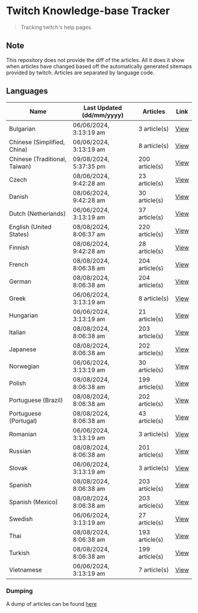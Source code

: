 # Twitch Knowledge-base Tracker
> Tracking twitch's help pages. 

## Note
This repository does not provide the diff of the articles. All it does it show when articles have changed based
off the automatically generated sitemaps provided by twitch. Articles are separated by language code.

## Languages

| Name                          | Last Updated (dd/mm/yyyy) | Articles       | Link                   |
|-------------------------------|---------------------------|----------------|------------------------|
| Bulgarian                     | 06/06/2024, 3:13:19 am    | 3 article(s)   | [View](docs/bg.md)     |
| Chinese (Simplified, China)   | 06/06/2024, 3:13:19 am    | 8 article(s)   | [View](docs/zh_CN.md)  |
| Chinese (Traditional, Taiwan) | 09/08/2024, 5:37:35 pm    | 200 article(s) | [View](docs/zh_TW.md)  |
| Czech                         | 08/06/2024, 9:42:28 am    | 23 article(s)  | [View](docs/cs.md)     |
| Danish                        | 08/06/2024, 9:42:28 am    | 30 article(s)  | [View](docs/da.md)     |
| Dutch (Netherlands)           | 06/06/2024, 3:13:19 am    | 37 article(s)  | [View](docs/nl_NL.md)  |
| English (United States)       | 08/08/2024, 8:06:37 am    | 220 article(s) | [View](docs/en_US.md)  |
| Finnish                       | 08/06/2024, 9:42:28 am    | 28 article(s)  | [View](docs/fi.md)     |
| French                        | 08/08/2024, 8:06:38 am    | 204 article(s) | [View](docs/fr.md)     |
| German                        | 08/08/2024, 8:06:38 am    | 204 article(s) | [View](docs/de.md)     |
| Greek                         | 06/06/2024, 3:13:19 am    | 8 article(s)   | [View](docs/el.md)     |
| Hungarian                     | 06/06/2024, 3:13:19 am    | 21 article(s)  | [View](docs/hu.md)     |
| Italian                       | 08/08/2024, 8:06:38 am    | 203 article(s) | [View](docs/it.md)     |
| Japanese                      | 08/08/2024, 8:06:38 am    | 202 article(s) | [View](docs/ja.md)     |
| Norwegian                     | 06/06/2024, 3:13:19 am    | 30 article(s)  | [View](docs/no.md)     |
| Polish                        | 08/08/2024, 8:06:38 am    | 199 article(s) | [View](docs/pl.md)     |
| Portuguese (Brazil)           | 08/08/2024, 8:06:38 am    | 202 article(s) | [View](docs/pt_BR.md)  |
| Portuguese (Portugal)         | 08/08/2024, 8:06:38 am    | 43 article(s)  | [View](docs/pt_PT.md)  |
| Romanian                      | 06/06/2024, 3:13:19 am    | 3 article(s)   | [View](docs/ro.md)     |
| Russian                       | 08/08/2024, 8:06:38 am    | 201 article(s) | [View](docs/ru.md)     |
| Slovak                        | 06/06/2024, 3:13:19 am    | 3 article(s)   | [View](docs/sk.md)     |
| Spanish                       | 08/08/2024, 8:06:38 am    | 203 article(s) | [View](docs/es.md)     |
| Spanish (Mexico)              | 08/08/2024, 8:06:38 am    | 203 article(s) | [View](docs/es_MX.md)  |
| Swedish                       | 06/06/2024, 3:13:19 am    | 27 article(s)  | [View](docs/sv.md)     |
| Thai                          | 08/08/2024, 8:06:38 am    | 193 article(s) | [View](docs/th.md)     |
| Turkish                       | 08/08/2024, 8:06:38 am    | 199 article(s) | [View](docs/tr.md)     |
| Vietnamese                    | 06/06/2024, 3:13:19 am    | 7 article(s)   | [View](docs/vi.md)     |

### Dumping
A dump of articles can be found [here](docs/RAW.md)